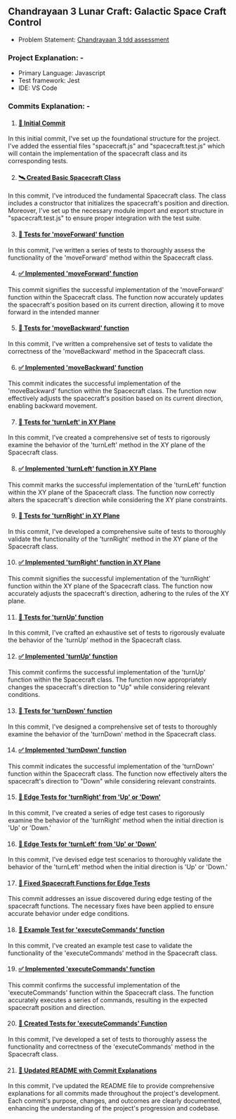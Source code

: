 ## Chandrayaan 3 Lunar Craft: Galactic Space Craft Control

- Problem Statement: [Chandrayaan 3 tdd assessment](https://blog.incubyte.co/blog/chandrayaan-3-tdd-assessment/)

### Project Explanation: -

- Primary Language: Javascript
- Test framework: Jest
- IDE: VS Code

### Commits Explanation: -

1. #### [🚀 Initial Commit](https://github.com/RAJ4823/incubyte-assessment/commit/c017d3f0419231f2f2e4bd42d1ac9fc3b48ed1d2)

In this initial commit, I've set up the foundational structure for the project. I've added the essential files "spacecraft.js" and "spacecraft.test.js" which will contain the implementation of the spacecraft class and its corresponding tests.

2. #### [🛰️ Created Basic Spacecraft Class](https://github.com/RAJ4823/incubyte-assessment/commit/ae68027f172dce9be6c1f8468a2c0678589a5c55)

In this commit, I've introduced the fundamental Spacecraft class. The class includes a constructor that initializes the spacecraft's position and direction. Moreover, I've set up the necessary module import and export structure in "spacecraft.test.js" to ensure proper integration with the test suite. 

3. #### [🧪 Tests for 'moveForward' function](https://github.com/RAJ4823/incubyte-assessment/commit/be5ac1c849ecf3269ff405d64557a5baaae4d87b)

In this commit, I've written a series of tests to thoroughly assess the functionality of the 'moveForward' method within the Spacecraft class.

4. #### [✅ Implemented 'moveForward' function](https://github.com/RAJ4823/incubyte-assessment/commit/708ac50ec70c52955d39389e873c31fbd8317f02)

This commit signifies the successful implementation of the 'moveForward' function within the Spacecraft class. The function now accurately updates the spacecraft's position based on its current direction, allowing it to move forward in the intended manner

5. #### [🧪 Tests for 'moveBackward' function](https://github.com/RAJ4823/incubyte-assessment/commit/aaa458b4ee3cb6ce6a793f642b259849ed483a00)

In this commit, I've written a comprehensive set of tests to validate the correctness of the 'moveBackward' method in the Spacecraft class.

6. #### [✅ Implemented 'moveBackward' function](https://github.com/RAJ4823/incubyte-assessment/commit/588e3f8a6d5fa1b93859e693e3614328380a1bc9)

This commit indicates the successful implementation of the 'moveBackward' function within the Spacecraft class. The function now effectively adjusts the spacecraft's position based on its current direction, enabling backward movement.

7. #### [🧪 Tests for 'turnLeft' in XY Plane](https://github.com/RAJ4823/incubyte-assessment/commit/ac30e2d67015edbfdcb1c59b98139c6e635b0ddd)

In this commit, I've created a comprehensive set of tests to rigorously examine the behavior of the 'turnLeft' method in the XY plane of the Spacecraft class.

8. #### [✅ Implemented 'turnLeft' function in XY Plane](https://github.com/RAJ4823/incubyte-assessment/commit/a184e00a0775bd20f79a3f458baa3e957bc933aa)

This commit marks the successful implementation of the 'turnLeft' function within the XY plane of the Spacecraft class. The function now correctly alters the spacecraft's direction while considering the XY plane constraints.

9. #### [🧪 Tests for 'turnRight' in XY Plane](https://github.com/RAJ4823/incubyte-assessment/commit/3e0f1a9f9a11446d85b634c29ad311e6ff8d3015)

In this commit, I've developed a comprehensive suite of tests to thoroughly validate the functionality of the 'turnRight' method in the XY plane of the Spacecraft class.

10. #### [✅ Implemented 'turnRight' function in XY Plane](https://github.com/RAJ4823/incubyte-assessment/commit/b3c99567be3dc8fffdd2a2445472f6ec6ef56b32)

This commit signifies the successful implementation of the 'turnRight' function within the XY plane of the Spacecraft class. The function now accurately adjusts the spacecraft's direction, adhering to the rules of the XY plane.

11. #### [🧪 Tests for 'turnUp' function](https://github.com/RAJ4823/incubyte-assessment/commit/4a95e8ee7033d88cc174a66e2c5c46f92e845d1d)

In this commit, I've crafted an exhaustive set of tests to rigorously evaluate the behavior of the 'turnUp' method in the Spacecraft class.

12. #### [✅ Implemented 'turnUp' function](https://github.com/RAJ4823/incubyte-assessment/commit/3624f825eb14047cbe703a6a28ea7193b569679a)

This commit confirms the successful implementation of the 'turnUp' function within the Spacecraft class. The function now appropriately changes the spacecraft's direction to "Up" while considering relevant conditions.

13. #### [🧪 Tests for 'turnDown' function](https://github.com/RAJ4823/incubyte-assessment/commit/a1b4c32c28a347d4bc3c43c2571e3d47a62a0520)

In this commit, I've designed a comprehensive set of tests to thoroughly examine the behavior of the 'turnDown' method in the Spacecraft class.

14. #### [✅ Implemented 'turnDown' function](https://github.com/RAJ4823/incubyte-assessment/commit/53957179bd1a352a369cbdddfb168386eec7519d)

This commit indicates the successful implementation of the 'turnDown' function within the Spacecraft class. The function now effectively alters the spacecraft's direction to "Down" while considering relevant constraints.

15. #### [🧪 Edge Tests for 'turnRight' from 'Up' or 'Down'](https://github.com/RAJ4823/incubyte-assessment/commit/d9833706a7a6ca8e154d3e4a45ba8b915848ffd1)

In this commit, I've created a series of edge test cases to rigorously examine the behavior of the 'turnRight' method when the initial direction is 'Up' or 'Down.'

16. #### [🧪 Edge Tests for 'turnLeft' from 'Up' or 'Down'](https://github.com/RAJ4823/incubyte-assessment/commit/83d43956c5d02d125c28063aff60296f7c2a6c4c)

In this commit, I've devised edge test scenarios to thoroughly validate the behavior of the 'turnLeft' method when the initial direction is 'Up' or 'Down.'

17. #### [🐛 Fixed Spacecraft Functions for Edge Tests](https://github.com/RAJ4823/incubyte-assessment/commit/80c200edf917318a6a62907d755cbaebedcde3b4)

This commit addresses an issue discovered during edge testing of the spacecraft functions. The necessary fixes have been applied to ensure accurate behavior under edge conditions.

18. #### [🧪 Example Test for 'executeCommands' function](https://github.com/RAJ4823/incubyte-assessment/commit/4ceb74d0a9bfa0b721d5c0d3a9b6b27ccbe9d3b8)

In this commit, I've created an example test case to validate the functionality of the 'executeCommands' method in the Spacecraft class.

19. #### [✅ Implemented 'executeCommands' function](https://github.com/RAJ4823/incubyte-assessment/commit/71204cd3c1dd235df03eb87a8b077f81fdf8a8ac)

This commit confirms the successful implementation of the 'executeCommands' function within the Spacecraft class. The function accurately executes a series of commands, resulting in the expected spacecraft position and direction.

20. #### [🧪 Created Tests for 'executeCommands' Function](https://github.com/RAJ4823/incubyte-assessment/commit/b8b38e6a0c9885083680e556d76b1adbccdd656c)

In this commit, I've developed a set of tests to thoroughly assess the functionality and correctness of the 'executeCommands' method in the Spacecraft class.

21. #### [📝 Updated README with Commit Explanations](https://github.com/RAJ4823/incubyte-assessment/blob/main/README.md)

In this commit, I've updated the README file to provide comprehensive explanations for all commits made throughout the project's development. Each commit's purpose, changes, and outcomes are clearly documented, enhancing the understanding of the project's progression and codebase.